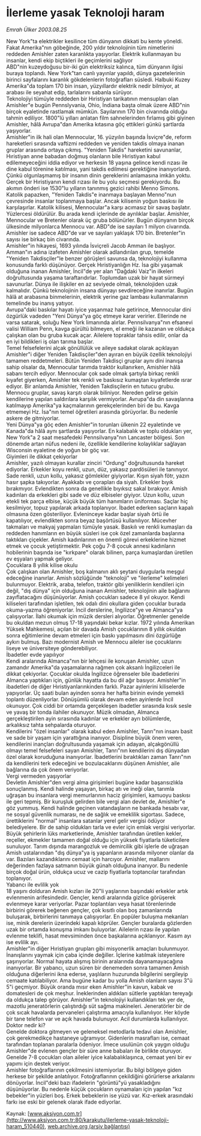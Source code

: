 # İlerleme yasak Teknoloji haram

*Emrah Ülker 2003.08.25*

<div class="pNewsDetailMainContent" itemprop="articleBody">
 New York"ta elektrikler kesilince tüm dünyanın dikkati bu kente yöneldi. Fakat Amerika"nın göbeğinde, 200 yıldır teknolojinin tüm nimetlerini reddeden Amishler zaten karanlıkta yaşıyorlar. Elektrik kullanmayan bu insanlar, kendi ekip biçtikleri ile geçimlerini sağlıyor
 <br/>
 ABD"nin kuzeydoğusu bir-iki gün elektriksiz kalınca, tüm dünyanın ilgisi buraya toplandı. New York"tan canlı yayınlar yapıldı, dünya gazetelerinin birinci sayfalarını karanlık gökdelenlerin fotoğrafları süsledi. Halbuki Kuzey Amerika"da toplam 170 bin insan, yüzyıllardır elektrik nedir bilmiyor, at arabası ile seyahat edip, tarlalarını sabanla sürüyor.
 <br/>
 Teknolojiyi tümüyle reddeden bir Hıristiyan tarikatının mensupları olan Amishler"e bugün Pennslyvania, Ohio, İndiana başta olmak üzere ABD"nin birçok eyaletinde rastlamak mümkün. Sayılarının 170 bin civarında olduğu tahmin ediliyor. 1800"lü yılları anlatan film sahnelerinden fırlamış gibi giyinen Amishler, hâlâ Avrupa"dan Amerika kıtasına göç ettikleri günkü şartlarda yaşıyorlar.
 <br/>
 Amishler"in ilk hali olan Mennocular, 16. yüzyılın başında İsviçre"de, reform hareketleri sırasında vaftizmi reddeden ve yeniden takdis olmaya inanan gruplar arasında ortaya çıkmış. "Yeniden Takdis" hareketini savunanlar, Hıristiyan anne babadan doğmuş olanların bile Hıristiyan kabul edilemeyeceğini iddia ediyor ve herkesin 18 yaşına gelince kendi rızası ile dine kabul törenine katılması, yani takdis edilmesi gerektiğine inanıyorlardı. Çünkü olgunlaşmamış bir insanın dinin gereklerini anlamasına imkân yoktu. Gerçek bir Hıristiyanın kendi rızası ile bu yolu seçmesi gerekiyordu. Bu akımın önderi ise 1530"lu yılların tanınmış gezici rahibi Menno Simons. Katolik papazken, "Yeniden Takdis"e inanmaya başlayan Menno"nun çevresinde insanlar toplanmaya başlar. Ancak kilisenin yoğun baskısı ile karşılaşırlar. Katolik kilisesi, Mennocular"a karşı acımasız bir savaş başlatır. Yüzlercesi öldürülür. Bu arada kendi içlerinde de ayrılıklar başlar. Amishler, Mennocular ve Bretenler olarak üç gruba bölünürler. Bugün dünyanın birçok ülkesinde milyonlarca Mennocu var. ABD"de ise sayıları 1 milyon civarında. Amishler ise sadece ABD"de var ve sayıları yaklaşık 170 bin. Bretenler"in sayısı ise birkaç bin civarında.
 <br/>
 Amishler"in hikayesi, 1693 yılında İsviçreli Jacob Amman ile başlıyor. Amman"ın adına izafeten Amishler olarak adlandırılan grup, temelde "Yeniden Takdisçiler"le benzer görüşleri savunsa da, teknolojiyi kullanma konusunda farklı düşünüyor. Gerçek Hıristiyanlığın Hz. İsa gibi yaşamak olduğuna inanan Amishler, İncil"de yer alan "Dağdaki Vaiz"in ilkeleri doğrultusunda yaşama taraftarıdırlar. Toplumdan uzak bir hayat sürmeyi savunurlar. Dünya ile ilişkiler en az seviyede olmalı, teknolojiden uzak kalmalıdır. Çünkü teknolojinin insana dünyayı sevdireceğine inanırlar. Bugün hâlâ at arabasına binmelerinin, elektrik yerine gaz lambası kullanmalarının temelinde bu inanış yatıyor.
 <br/>
 Avrupa"daki baskılar hayatı iyice yaşanmaz hale getirince, Mennocular dini özgürlük vadeden "Yeni Dünya"ya göç etmeye karar verirler. Ellerinde ne varsa satarak, soluğu New York limanında alırlar. Pennsilvanya"nın efsanevi valisi William Penn, kavga gürültü bilmeyen, el emeği ile kazanan ve oldukça çalışkan olan bu gruba kucak açar. Ailelere topraklar tahsis edilir, onlar da en iyi bildikleri iş olan tarıma başlar.
 <br/>
 Temel felsefelerini alçak gönüllülük ve aileye sadakat olarak açıklayan Amishler"i diğer Yeniden Takdisçiler"den ayıran en büyük özellik teknolojiyi tamamen reddetmeleri. Bütün Yeniden Takdisçi gruplar aynı dini inanışa sahip olsalar da, Mennocular tarımda traktör kullanırken, Amishler hâlâ sabanı tercih ediyor. Mennocular çok sade olmak şartıyla birkaç renkli kıyafet giyerken, Amishler tek renkli ve baskısız kumaştan kıyafetlerde ısrar ediyor. Bir anlamda Amishler, Yeniden Takdisçilerin en tutucu grubu.
 <br/>
 Mennocu gruplar, savaş karşıtı olarak biliniyor. Nereden gelirse gelsin kendilerine yapılan saldırılara karşılık vermiyorlar. Avrupa"da din savaşlarına katılmayıp Amerika"ya kaçmalarının gerekçelerinden biri de bu. Kavga etmemeyi Hz. İsa"nın temel öğretileri arasında görüyorlar. Bu nedenle askere de gitmiyorlar.
 <br/>
 Yeni Dünya"ya göç eden Amishler"in torunları ülkenin 22 eyaletinde ve Kanada"da hâlâ aynı şartlarda yaşıyorlar. En kalabalık ve toplu oldukları yer, New York"a 2 saat mesafedeki Pennsilvanya"nın Lancaster bölgesi. Son dönemde artan nüfus nedeni ile, özellikle kendilerine kolaylıklar sağlayan Wisconsin eyaletine de yoğun bir göç var.
 <br/>
 Giyimleri ile dikkat çekiyorlar
 <br/>
 Amishler, yazılı olmayan kurallar zinciri "Ordung" doğrultusunda hareket ediyorlar. Erkekler koyu renkli, uzun, düz, yakasız pardösüleri ile tanınıyor. Sade renkli, uzun kollu, yakasız gömlekler giyiyorlar. Kışın siyah fötr, yazın hasır şapka takıyorlar. Ayakkabı ve çorapları da siyah. Erkekler bıyık bırakmıyor. Evlendikten sonra da genellikle bıyıksız sakal bırakıyor. Amish kadınları da erkekleri gibi sade ve düz elbiseler giyiyor. Uzun kollu, uzun etekli tek parça elbise, küçük büyük tüm hanımların üniforması. Saçlar hiç kesilmiyor, topuz yapılarak arkada toplanıyor. İbadet ederken saçların kapalı olmasına özen gösteriliyor. Evleninceye kadar başlar siyah örtü ile kapatılıyor, evlendikten sonra beyaz başörtüsü kullanılıyor. Mücevher takmaları ve makyaj yapmaları tümüyle yasak. Baskılı ve renkli kumaşları da reddeden hanımların en büyük süsleri ise çok özel zamanlarda başlarına taktıkları çiçekler. Amish kadınlarının en önemli görevi erkeklerine hizmet etmek ve çocuk yetiştirmektir. Pek çoğu 7-8 çocuk annesi kadınların hobilerinin başında ise "kırkpare" olarak bilinen, parça kumaşlardan üretilen ev eşyaları yapmak geliyor.
 <br/>
 Çocuklara 8 yıllık kilise okulu
 <br/>
 Çok çalışkan olan Amishler, boş kalmanın aklı şeytani duygularla meşgul edeceğine inanırlar. Amish sözlüğünde "teknoloji" ve "ilerleme" kelimeleri bulunmuyor. Elektrik, araba, telefon, traktör gibi yeniliklerin kendileri için değil, "dış dünya" için olduğuna inanan Amishler, teknolojinin aile bağlarını zayıflatacağını düşünüyorlar. Amish çocukları sadece 8 yıl okuyor. Kendi kiliseleri tarafından işletilen, tek odalı dini okullara giden çocuklar burada okuma-yazma öğreniyorlar. İncil derslerine, İngilizce"ye ve Almanca"ya çalışıyorlar. İlahi okumak için müzik dersleri alıyorlar. Öğretmenler genelde bu okuldan mezun olmuş 17-18 yaşındaki bekar kızlar. 1972 yılında Amerikan Yüksek Mahkemesi, açılan bir davada Amish çocuklarının 8 yıllık okuldan sonra eğitimlerine devam etmeleri için baskı yapılmasını dini özgürlüğe aykırı bulmuş. Bazı modernist Amish ve Mennocu aileler ise çocuklarını liseye ve üniversiteye gönderebiliyor.
 <br/>
 İbadetler evde yapılıyor
 <br/>
 Kendi aralarında Almanca"nın bir lehçesi ile konuşan Amishler, uzun zamandır Amerika"da yaşamalarına rağmen çok aksanlı İngilizceleri ile dikkat çekiyorlar. Çocuklar okulda İngilizce öğrenseler bile ibadetlerini Almanca yaptıkları için, günlük hayatta da bu dil ağır basıyor. Amishler"in ibadetleri de diğer Hıristiyanlarınkinden farklı. Pazar ayinlerini kiliselerde yapıyorlar. Üç saati bulan ayinden sonra her hafta birinin evinde yemekli toplantı düzenliyorlar. Dönüşümlü olarak devam eden ayinlerde İncil okunuyor. Çok ciddi bir ortamda gerçekleşen ibadetler sırasında kısık sesle ve yavaş bir tonda ilahiler okunuyor. Müzik olmadan, Almanca gerçekleştirilen ayin sırasında kadınlar ve erkekler ayrı bölümlerde, arkalıksız tahta sehpalarda oturuyor.
 <br/>
 Kendilerini "özel insanlar" olarak kabul eden Amishler, Tanrı"nın insanı basit ve sade bir yaşam için yarattığına inanıyor. Disipline büyük önem veren, kendilerini inançları doğrultusunda yaşamak için adayan, alçakgönüllü olmayı temel felsefeleri sayan Amishler, Tanrı"nın kendilerini dış dünyadan özel olarak koruduğuna inanıyorlar. İbadetlerini bıraktıkları zaman Tanrı"nın da kendilerini terk edeceğini ve bozulacaklarını düşünen Amishler, aile bağlarına da çok önem veriyorlar.
 <br/>
 Vergi vermeden yaşıyorlar
 <br/>
 Devletin Amishler"den vergi alma girişimleri bugüne kadar başarısızlıkla sonuçlanmış. Kendi halinde yaşayan, birkaç atı ve ineği olan, tarımla uğraşan bu insanlara vergi memurlarının haciz girişimleri, kamuoyu baskısı ile geri tepmiş. Bir kuruşluk gelirden bile vergi alan devlet de, Amishler"e göz yummuş. Kendi halinde geçinen vatandaşların ne bankada hesabı var, ne sosyal güvenlik numarası, ne de sağlık ve emeklilik sigortası. Sadece, ürettiklerini "normal" insanlara satanlar yerel gelir vergisi ödüyor belediyelere. Bir de sahip oldukları tarla ve evler için emlak vergisi veriyorlar. Büyük şehirlerin lüks marketlerinde, Amishler tarafından üretilen kekler, reçeller, ekmekler tamamen doğal olduğu için yüksek fiyatlarla tüketicilere sunuluyor. Tarım dışında marangozluk ve demircilik gibi işlerle de uğraşan Amish ustalarından "dış dünya"ya iş yapanların arasında milyoner olanlar da var. Bazıları kazandıklarını cemaat için harcıyor. Amishler, mallarını değerinden fazlaya satmanın büyük günah olduğuna inanıyor. Bu nedenle birçok doğal ürün, oldukça ucuz ve cazip fiyatlarla toptancılar tarafından toplanıyor.
 <br/>
 Yabancı ile evlilik yok
 <br/>
 18 yaşını dolduran Amish kızları ile 20"li yaşlarının başındaki erkekler artık evlenmenin arifesindedir. Gençler, kendi aralarında gizlice görüşerek evlenmeye karar veriyorlar. Pazar toplantıları veya hasat törenlerinde birbirini görerek beğenen gençler, çok kısıtlı olan boş zamanlarında buluşarak, birbirlerini tanımaya çalışıyorlar. En popüler buluşma mekanları ise, minik derelerin üzerindeki kapalı köprüler. Gençler buralarda gözlerden uzak bir ortamda konuşma imkanı buluyorlar. Ailelerin rızası ile yapılan evlenme teklifi, hasat mevsiminden önce başkalarına açıklanıyor. Kasım ayı ise evlilik ayı.
 <br/>
 Amishler"in diğer Hıristiyan grupları gibi misyonerlik amaçları bulunmuyor. İnanışlarını yaymak için çaba içinde değiller. İçlerine katılmak isteyenlere şaşırıyorlar. Normal hayata alışmış birinin aralarında dayanamayacağına inanıyorlar. Bir yabancı, uzun süren bir denemeden sonra tamamen Amish olduğuna diğerlerini ikna ederse, yaşlıların huzurunda bilgilerini sergileyip cemaate katılabiliyor. Ama bugüne kadar bu yolla Amish olanların sayısı 3"ü 5"i geçmiyor. Büyük oranda mısır eken Amishler"in kavun, kabak ve domatesleri de çok meşhur. İneklerinden aldıkları sütlerle yaptıkları tereyağı da oldukça talep görüyor. Amishler"in teknolojiyi kullandıkları tek yer de, mazotlu jeneratörlerin çalıştırdığı süt sağma makineleri. Jeneratörler bir de çok sıcak havalarda pervaneleri çalıştırma amacıyla kullanılıyor. Her köyde bir tane telefon var ve açık havada bulunuyor. Acil durumlarda kullanılıyor.
 <br/>
 Doktor nedir ki?
 <br/>
 Genelde doktora gitmeyen ve geleneksel metodlarla tedavi olan Amishler, çok gerekmedikçe hastaneye uğramıyor. Gidenlerin masrafları ise, cemaat tarafından toplanan paralarla ödeniyor. İmece usulünün çok yaygın olduğu Amishler"de evlenen gençler bir süre anne babaları ile birlikte oturuyor. Genelde 7-8 çocukları olan aileler iyice kalabalıklaşınca, cemaat yeni bir ev yapımı için destek veriyor.
 <br/>
 Amishler fotoğraflarının çekilmesini istemiyorlar. Bu bilgi bölgeye giden herkese bir şekilde anlatılıyor. Fotoğraflarının çekildiğini görürlerse arkalarını dönüyorlar. İncil"deki bazı ifadelerin "görüntü"yü yasakladığını düşünüyorlar. Bu nedenle küçük çocukların oynamaları için yapılan "kız bebekler"in yüzleri boş. Erkek bebeklerin ise yüzü var. Kız-erkek arasındaki farkı ise eski bir gelenek olarak ifade ediyorlar.
 <br/>
</div>


Kaynak: [www.aksiyon.com.tr](http://www.aksiyon.com.tr:80/karakutu/ilerleme-yasak-teknoloji-haram_510440), [web.archive.org (arşiv bağlantısı)](http://web.archive.org/web/20150429000430/http://www.aksiyon.com.tr:80/karakutu/ilerleme-yasak-teknoloji-haram_510440)
